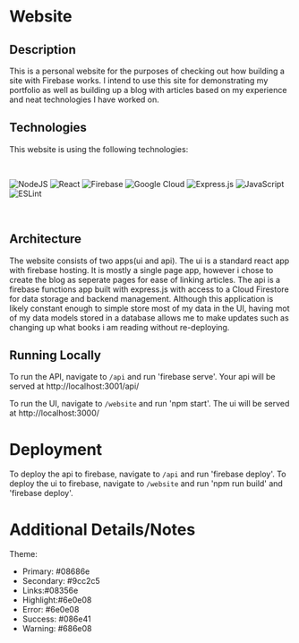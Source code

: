 # Website

## Description
This is a personal website for the purposes of checking out how building a site with Firebase works. I intend to use this site for demonstrating my portfolio as well as building up a blog with articles based on my experience and neat technologies I have worked on.

## Technologies
This website is using the following technologies:
<p>&nbsp</p>

![NodeJS](https://img.shields.io/badge/node.js-6DA55F?style=for-the-badge&logo=node.js&logoColor=white) ![React](https://img.shields.io/badge/react-%2320232a.svg?style=for-the-badge&logo=react&logoColor=%2361DAFB) ![Firebase](https://img.shields.io/badge/firebase-%23039BE5.svg?style=for-the-badge&logo=firebase) ![Google Cloud](https://img.shields.io/badge/GoogleCloud-%234285F4.svg?style=for-the-badge&logo=google-cloud&logoColor=white) ![Express.js](https://img.shields.io/badge/express.js-%23404d59.svg?style=for-the-badge&logo=express&logoColor=%2361DAFB) ![JavaScript](https://img.shields.io/badge/javascript-%23323330.svg?style=for-the-badge&logo=javascript&logoColor=%23F7DF1E) ![ESLint](https://img.shields.io/badge/ESLint-4B3263?style=for-the-badge&logo=eslint&logoColor=white)
<p>&nbsp;</p>

## Architecture
The website consists of two apps(ui and api). The ui is a standard react app with firebase hosting. It is mostly a single page app, however i chose to create the blog as seperate pages for ease of linking articles. The api is a firebase functions app built with express.js with access to a Cloud Firestore for data storage and backend management. Although this application is likely constant enough to simple store most of my data in the UI, having mot of my data models stored in a database allows me to make updates  such as changing up what books i am reading without re-deploying.

## Running Locally
To run the API, navigate to `/api` and run 'firebase serve'. Your api will be served at http://localhost:3001/api/

To run the UI, navigate to `/website` and run 'npm start'. The ui will be served at http://localhost:3000/

# Deployment
To deploy the api to firebase, navigate to `/api` and run 'firebase deploy'.
To deploy the ui to firebase, navigate to `/website` and run 'npm run build' and 'firebase deploy'.

# Additional Details/Notes
Theme:
 - Primary: #08686e
 - Secondary: #9cc2c5
 - Links:#08356e
 - Highlight:#6e0e08
 - Error: 	#6e0e08
 - Success: #086e41
 - Warning: #686e08